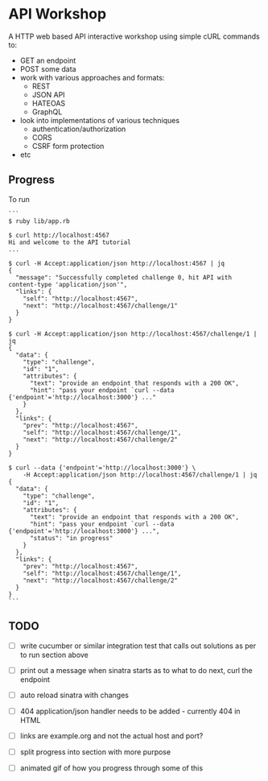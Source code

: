 # API Workshop

A HTTP web based API interactive workshop using simple cURL commands to:
  - GET an endpoint
  - POST some data
  - work with various approaches and formats:
    - REST
    - JSON API
    - HATEOAS
    - GraphQL
  - look into implementations of various techniques
    - authentication/authorization
    - CORS
    - CSRF form protection
  - etc

## Progress

To run

    ```
    $ ruby lib/app.rb

    $ curl http://localhost:4567
    Hi and welcome to the API tutorial
    ...

    $ curl -H Accept:application/json http://localhost:4567 | jq
    {
      "message": "Successfully completed challenge 0, hit API with content-type 'application/json'",
      "links": {
        "self": "http://localhost:4567",
        "next": "http://localhost:4567/challenge/1"
      }
    }

    $ curl -H Accept:application/json http://localhost:4567/challenge/1 | jq
    {
      "data": {
        "type": "challenge",
        "id": "1",
        "attributes": {
          "text": "provide an endpoint that responds with a 200 OK",
          "hint": "pass your endpoint `curl --data {'endpoint'='http://localhost:3000'} ..."
        }
      },
      "links": {
        "prev": "http://localhost:4567",
        "self": "http://localhost:4567/challenge/1",
        "next": "http://localhost:4567/challenge/2"
      }
    }

    $ curl --data {'endpoint'='http://localhost:3000'} \
        -H Accept:application/json http://localhost:4567/challenge/1 | jq
    {
      "data": {
        "type": "challenge",
        "id": "1",
        "attributes": {
          "text": "provide an endpoint that responds with a 200 OK",
          "hint": "pass your endpoint `curl --data {'endpoint'='http://localhost:3000'} ...",
          "status": "in progress"
        }
      },
      "links": {
        "prev": "http://localhost:4567",
        "self": "http://localhost:4567/challenge/1",
        "next": "http://localhost:4567/challenge/2"
      }
    }
    ```

## TODO

- [ ] write cucumber or similar integration test that calls out solutions as
  per to run section above
- [ ] print out a message when sinatra starts as to what to do next, curl the
  endpoint
- [ ] auto reload sinatra with changes
- [ ] 404 application/json handler needs to be added - currently 404 in HTML
- [ ] links are example.org and not the actual host and port?
- [ ] split progress into section with more purpose
- [ ] animated gif of how you progress through some of this

